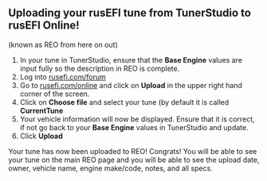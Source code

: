 ## Uploading your rusEFI tune from TunerStudio to rusEFI Online!

 (known as REO from here on out)

1. In your tune in TunerStudio, ensure that the **Base Engine** values are input fully so the description in REO is complete.
2. Log into [rusefi.com/forum](rusefi.com/forum)
3. Go to [rusefi.com/online](rusefi.com/online) and click on **Upload** in the upper right hand corner of the screen.
4. Click on **Choose file** and select your tune (by default it is called **CurrentTune** 
5. Your vehicle information will now be displayed. Ensure that it is correct, if not go back to your **Base Engine** values in TunerStudio and update.
6. Click **Upload**

Your tune has now been uploaded to REO! Congrats! You will be able to see your tune on the main REO page and you will be able to see the upload date, owner, vehicle name, engine make/code, notes, and all specs. 

